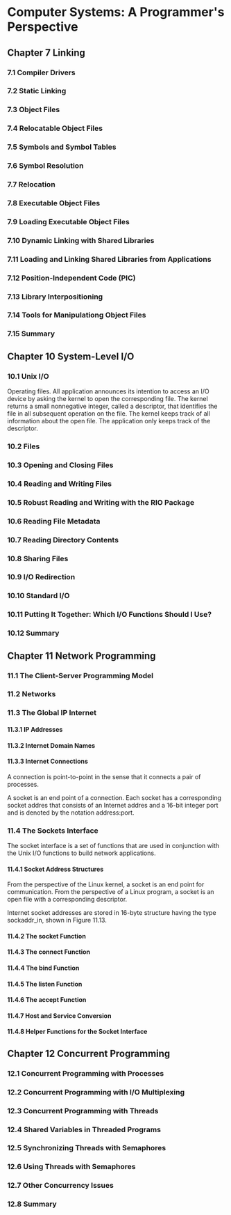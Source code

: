 # Computer Systems: A Programmer's Perspective
## Chapter 7 Linking 
### 7.1 Compiler Drivers 
### 7.2 Static Linking 
### 7.3 Object Files 
### 7.4 Relocatable Object Files 
### 7.5 Symbols and Symbol Tables 
### 7.6 Symbol Resolution 
### 7.7 Relocation 
### 7.8 Executable Object Files 
### 7.9 Loading Executable Object Files 
### 7.10 Dynamic Linking with Shared Libraries 
### 7.11 Loading and Linking Shared Libraries from Applications 
### 7.12 Position-Independent Code (PIC)
### 7.13 Library Interpositioning 
### 7.14 Tools for Manipulationg Object Files 
### 7.15 Summary 

## Chapter 10 System-Level I/O
### 10.1 Unix I/O
Operating files. All application announces its intention to access an I/O device by asking the kernel to open the corresponding file. The kernel returns a small nonnegative integer, called a descriptor, that identifies the file in all subsequent operation on the file. The kernel keeps track of all information about the open file. The application only keeps track of the descriptor. 

### 10.2 Files 
### 10.3 Opening and Closing Files 
### 10.4 Reading and Writing Files 
### 10.5 Robust Reading and Writing with the RIO Package 
### 10.6 Reading File Metadata 
### 10.7 Reading Directory Contents 
### 10.8 Sharing Files 
### 10.9 I/O Redirection 
### 10.10 Standard I/O
### 10.11 Putting It Together: Which I/O Functions Should I Use? 
### 10.12 Summary 
## Chapter 11 Network Programming 
### 11.1 The Client-Server Programming Model 
### 11.2 Networks 
### 11.3 The Global IP Internet 
#### 11.3.1 IP Addresses 
#### 11.3.2 Internet Domain Names 
#### 11.3.3 Internet Connections 
A connection is point-to-point in the sense that it connects a pair of processes. 

A socket is an end point of a connection. Each socket has a corresponding socket addres that consists of an Internet addres and a 16-bit integer port and is denoted by the notation address:port. 

### 11.4 The Sockets Interface 
The socket interface is a set of functions that are used in conjunction with the Unix I/O functions to build network applications. 

#### 11.4.1 Socket Address Structures 
From the perspective of the Linux kernel, a socket is an end point for communication. From the perspective of a Linux program, a socket is an open file with a corresponding descriptor. 

Internet socket addresses are stored in 16-byte structure having the type sockaddr_in, shown in Figure 11.13. 
#### 11.4.2 The socket Function 
#### 11.4.3 The connect Function 
#### 11.4.4 The bind Function 
#### 11.4.5 The listen Function 

#### 11.4.6 The accept Function 
#### 11.4.7 Host and Service Conversion 
#### 11.4.8 Helper Functions for the Socket Interface 

## Chapter 12 Concurrent Programming 
### 12.1 Concurrent Programming with Processes 
### 12.2 Concurrent Programming with I/O Multiplexing 
### 12.3 Concurrent Programming with Threads 
### 12.4 Shared Variables in Threaded Programs 
### 12.5 Synchronizing Threads with Semaphores 
### 12.6 Using Threads with Semaphores 
### 12.7 Other Concurrency Issues
### 12.8 Summary 

